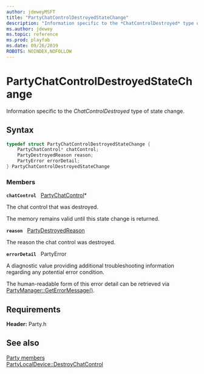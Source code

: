 ```yaml
---
author: jdeweyMSFT
title: "PartyChatControlDestroyedStateChange"
description: "Information specific to the *ChatControlDestroyed* type of state change."
ms.author: jdewey
ms.topic: reference
ms.prod: playfab
ms.date: 09/26/2019
ROBOTS: NOINDEX,NOFOLLOW
---
```


# PartyChatControlDestroyedStateChange  

Information specific to the *ChatControlDestroyed* type of state change.  

## Syntax  
  
```cpp
typedef struct PartyChatControlDestroyedStateChange {  
    PartyChatControl* chatControl;  
    PartyDestroyedReason reason;  
    PartyError errorDetail;  
} PartyChatControlDestroyedStateChange  
```
  
### Members  
  
**`chatControl`** &nbsp; [PartyChatControl](../classes/PartyChatControl/partychatcontrol.md)*  
  
The chat control that was destroyed.
  
The memory remains valid until this state change is returned.
  
**`reason`** &nbsp; [PartyDestroyedReason](../enums/partydestroyedreason.md)  
  
The reason the chat control was destroyed.
  
**`errorDetail`** &nbsp; PartyError  
  
A diagnostic value providing additional troubleshooting information regarding any potential error condition.
  
The human-readable form of this error detail can be retrieved via [PartyManager::GetErrorMessage()](../classes/PartyManager/methods/partymanager_geterrormessage.md).
  
  
## Requirements  
  
**Header:** Party.h
  
## See also  
[Party members](../party_members.md)  
[PartyLocalDevice::DestroyChatControl](../classes/PartyLocalDevice/methods/partylocaldevice_destroychatcontrol.md)
  
  
